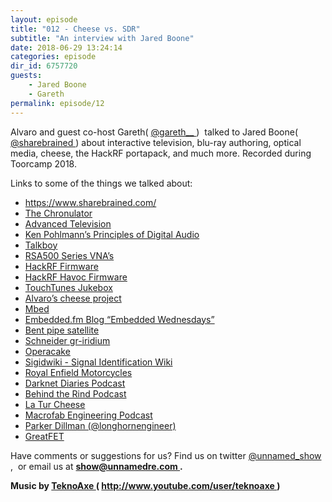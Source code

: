 ```yaml
---
layout: episode
title: "012 - Cheese vs. SDR"
subtitle: "An interview with Jared Boone"
date: 2018-06-29 13:24:14
categories: episode
dir_id: 6757720
guests: 
    - Jared Boone
    - Gareth
permalink: episode/12
---
```

<p>
 Alvaro and guest co-host Gareth(
 <a href="https://twitter.com/gareth__">
  @gareth__
 </a>
 )  talked to Jared Boone(
 <a href="https://twitter.com/sharebrained">
  @sharebrained
 </a>
 ) about interactive television, blu-ray authoring, optical media, cheese, the HackRF portapack, and much more. Recorded during Toorcamp 2018.
 <br/>
</p>
<p>
 Links to some of the things we talked about:
</p>
<ul>
 <li>
  <a href="https://www.sharebrained.com/">
   https://www.sharebrained.com/
  </a>
 </li>
 <li>
  <a href="https://www.sharebrained.com/chronulator/">
   The Chronulator
  </a>
 </li>
 <li>
  <a href="https://en.wikipedia.org/wiki/Advanced_television">
   Advanced Television
  </a>
 </li>
 <li>
  <a href="https://www.amazon.com/Principles-Digital-Audio-Sixth-Video/dp/0071663460">
   Ken Pohlmann’s Principles of Digital Audio
  </a>
 </li>
 <li>
  <a href="https://en.wikipedia.org/wiki/Talkboy">
   Talkboy
  </a>
 </li>
 <li>
  <a href="https://www.tek.com/spectrum-analyzer/rsa500-series">
   RSA500 Series VNA’s
  </a>
 </li>
 <li>
  <a href="https://github.com/sharebrained/portapack-hackrf">
   HackRF Firmware
  </a>
 </li>
 <li>
  <a href="https://github.com/furrtek/portapack-havoc">
   HackRF Havoc Firmware
  </a>
 </li>
 <li>
  <a href="http://www.touchtunes.com/">
   TouchTunes Jukebox
  </a>
 </li>
 <li>
  <a href="https://github.com/alvarop/ostur">
   Alvaro’s cheese project
  </a>
 </li>
 <li>
  <a href="https://www.mbed.com/en/">
   Mbed
  </a>
 </li>
 <li>
  <a href="https://www.embedded.fm/blog/?tag=Embedded+Wednesdays">
   Embedded.fm Blog “Embedded Wednesdays”
  </a>
 </li>
 <li>
  <a href="https://en.wikipedia.org/wiki/Transponder_(satellite_communications)">
   Bent pipe satellite
  </a>
 </li>
 <li>
  <a href="https://twitter.com/schne1der_">
   Schneider
  </a>
  <a href="https://github.com/muccc/gr-iridium">
   gr-iridium
  </a>
 </li>
 <li>
  <a href="https://github.com/mossmann/hackrf/wiki/Opera-Cake">
   Operacake
  </a>
 </li>
 <li>
  <a href="https://www.sigidwiki.com/wiki/Signal_Identification_Guide">
   Sigidwiki - Signal Identification Wiki
  </a>
 </li>
 <li>
  <a href="https://en.wikipedia.org/wiki/Royal_Enfield">
   Royal Enfield Motorcycles
  </a>
 </li>
 <li>
  <a href="https://darknetdiaries.com/">
   Darknet Diaries Podcast
  </a>
 </li>
 <li>
  <a href="http://behindtherind.com/">
   Behind the Rind Podcast
  </a>
 </li>
 <li>
  <a href="https://www.cheese.com/la-tur/">
   La Tur Cheese
  </a>
 </li>
 <li>
  <a href="https://macrofab.com/blog/podcast/">
   Macrofab Engineering Podcast
  </a>
 </li>
 <li>
  <a href="https://twitter.com/LnghrnEngineer">
   Parker Dillman (@longhornengineer)
  </a>
 </li>
 <li>
  <a href="https://greatscottgadgets.com/greatfet/">
   GreatFET
  </a>
 </li>
</ul>
<p>
 Have comments or suggestions for us? Find us on twitter
 <a href="https://twitter.com/unnamed_show">
  @unnamed_show
 </a>
 ,  or email us at
 <a href="mailto:show@unnamedre.com">
  <strong>
   show@unnamedre.com
  </strong>
 </a>
 <strong>
  .
 </strong>
</p>
<p>
 <strong>
  Music by
 </strong>
 <a href="http://www.teknoaxe.com">
  <strong>
   TeknoAxe
  </strong>
 </a>
 <strong>
  (
 </strong>
 <a href="http://www.youtube.com/user/teknoaxe">
  <strong>
   http://www.youtube.com/user/teknoaxe
  </strong>
 </a>
 <strong>
  )
 </strong>
</p>
